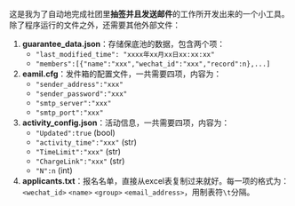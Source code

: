 这是我为了自动地完成社团里**抽签并且发送邮件**的工作所开发出来的一个小工具。除了程序运行的文件之外，还需要其他外部文件：

1. **guarantee_data.json**：存储保底池的数据，包含两个项：
	* `"last_modified_time": "xxxx年xx月xx日xx:xx:xx"`
	* `"members":[{"name":"xxx","wechat_id":"xxx","record":n},...]`
2. **eamil.cfg**：发件箱的配置文件，一共需要四项，内容为：
	* `"sender_address":"xxx"`
	* `"sender_password":"xxx"`
	* `"smtp_server":"xxx"`
	* `"smtp_port":"xxx"`
3. **activity_config.json**：活动信息，一共需要四项，内容为：
	* `"Updated":true`			(bool)
	* `"activity_time":"xxx"`	(str)
	* `"TimeLimit":"xxx"`		(str)
	* `"ChargeLink":"xxx"`		(str)
	* `"N":n`					(int)
4. **applicants.txt**：报名名单，直接从excel表复制过来就好。每一项的格式为：`<wechat_id>` `<name>` `<group>` `<email_address>`，用制表符`\t`分隔。